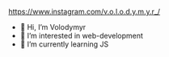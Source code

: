 
https://www.instagram.com/v.o.l.o.d.y.m.y.r_/



- :wave: Hi, I’m Volodymyr
- 👀 I’m interested in web-development
- 🌱 I’m currently learning JS


<!---
vovakpro13/vovakpro13 is a ✨ special ✨ repository because its `README.md` (this file) appears on your GitHub profile.
You can click the Preview link to take a look at your changes.
--->
